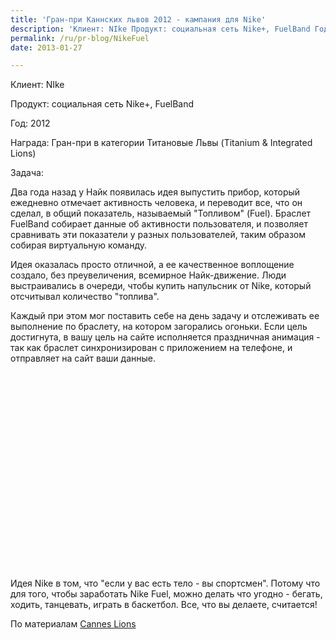 ```yaml
---
title: 'Гран-при Каннских львов 2012 - кампания для Nike'
description: 'Клиент: NIke Продукт: социальная сеть Nike+, FuelBand Год: 2012 Награда: Гран-при в категории Титановые Львы (Titanium &amp; Integrated Lions) Задача:'
permalink: /ru/pr-blog/NikeFuel
date: 2013-01-27

---
```


Клиент: NIke

Продукт: социальная сеть Nike+, FuelBand

Год: 2012

Награда: Гран-при в категории Титановые Львы (Titanium & Integrated Lions)

Задача:

Два года назад у Найк появилась идея выпустить прибор, который ежедневно отмечает активность человека, и переводит все, что он сделал, в общий показатель, называемый "Топливом" (Fuel). Браслет FuelBand собирает данные об активности пользователя, и позволяет сравнивать эти показатели у разных пользователей, таким образом собирая виртуальную команду.

Идея оказалась просто отличной, а ее качественное воплощение создало, без преувеличения, всемирное Найк-движение. Люди выстраивались в очереди, чтобы купить напульсник от Nike, который отсчитывал количество "топлива".

Каждый при этом мог поставить себе на день задачу и отслеживать ее выполнение по браслету, на котором загорались огоньки. Если цель достигнута, в вашу цель на сайте исполняется праздничная анимация - так как браслет синхронизирован с приложением на телефоне, и отправляет на сайт ваши данные.

<object width="560" height="315"><param name="movie" value="http://www.youtube.com/v/dG0vLFFtZDs?version=3&amp;hl=ru_RU"></param><param name="allowFullScreen" value="true"></param><param name="allowscriptaccess" value="always"></param><embed src="http://www.youtube.com/v/dG0vLFFtZDs?version=3&amp;hl=ru_RU" type="application/x-shockwave-flash" width="560" height="315" allowscriptaccess="always" allowfullscreen="true"></embed></object>

Идея Nike в том, что "если у вас  есть тело - вы спортсмен". Потому что для того, чтобы заработать Nike Fuel, можно делать что угодно - бегать, ходить, танцевать, играть в баскетбол. Все, что вы делаете, считается!

По материалам <a href="http://www.canneslions.com/inspiration/past_grands_prix_advert.cfm?sub_channel_id=317">Cannes Lions</a>

